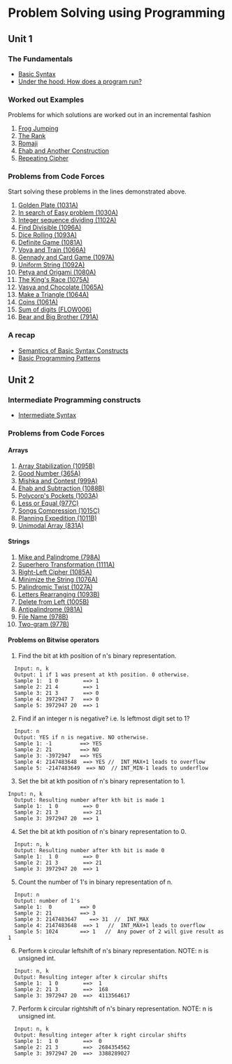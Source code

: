 
# Problem Solving using Programming

## Unit 1

### The Fundamentals
 - [Basic Syntax](BasicSyntax.md)
 - [Under the hood: How does a program run?](ProgramExecution.mp4)
 
### Worked out Examples
Problems for which solutions are worked out in an incremental fashion
 1. [Frog Jumping](FrogJumping.md)
 2. [The Rank](TheRank.md)
 3. [Romaji](Romaji.md)
 4. [Ehab and Another Construction](Ehab.md)
 5. [Repeating Cipher](RepeatingCipher.md)

### Problems from Code Forces
Start solving these problems in the lines demonstrated above.
 1. [Golden Plate (1031A)](https://codeforces.com/problemset/problem/1031/A)
 2. [In search of Easy problem (1030A)](https://codeforces.com/problemset/problem/1030/A)
 3. [Integer sequence dividing (1102A)](https://codeforces.com/problemset/problem/1102/A)
 4. [Find Divisible (1096A)](https://codeforces.com/problemset/problem/1096/A)
 5. [Dice Rolling (1093A)](https://codeforces.com/problemset/problem/1093/A)
 6. [Definite Game (1081A)](https://codeforces.com/problemset/problem/1081/A)
 7. [Vova and Train (1066A)](https://codeforces.com/problemset/problem/1066/A)
 8. [Gennady and Card Game (1097A)](https://codeforces.com/problemset/problem/1097/A)
 9. [Uniform String (1092A)](https://codeforces.com/problemset/problem/1092/A)
 10. [Petya and Origami (1080A)](https://codeforces.com/problemset/problem/1080/A)
 11. [The King's Race (1075A)](https://codeforces.com/problemset/problem/1075/A)
 12. [Vasya and Chocolate (1065A)](https://codeforces.com/problemset/problem/1065/A)
 13. [Make a Triangle (1064A)](https://codeforces.com/problemset/problem/1064/A)
 14. [Coins (1061A)](https://codeforces.com/problemset/problem/1061/A)
 15. [Sum of digits (FLOW006)](https://www.codechef.com/problems/FLOW006)
 16. [Bear and Big Brother (791A)](https://codeforces.com/problemset/problem/791/A)
 
### A recap
 - [Semantics of Basic Syntax Constructs](BasicSemantics.md)
 - [Basic Programming Patterns](ProgrammingPatterns.md)

## Unit 2

### Intermediate Programming constructs
 - [Intermediate Syntax](IntermediateSyntax.md)
 
### Problems from Code Forces
#### Arrays
 1. [Array Stabilization (1095B)](http://codeforces.com/problemset/problem/1095/B)
 2. [Good Number (365A)](http://codeforces.com/problemset/problem/365/A)
 3. [Mishka and Contest (999A)](https://codeforces.com/contest/999/problem/A)
 4. [Ehab and Subtraction (1088B)](http://codeforces.com/problemset/problem/1088/B)
 5. [Polycorp's Pockets (1003A)](https://codeforces.com/problemset/problem/1003/A)
 6. [Less or Equal (977C)](http://codeforces.com/problemset/problem/977/C)
 7. [Songs Compression (1015C)](http://codeforces.com/problemset/problem/1015/C)
 8. [Planning Expedition (1011B)](http://codeforces.com/problemset/problem/1011/B)
 9. [Unimodal Array (831A)](http://codeforces.com/problemset/problem/831/A)
 
#### Strings
 1. [Mike and Palindrome (798A)](https://codeforces.com/contest/798/problem/A)
 2. [Superhero Transformation (1111A)](http://codeforces.com/problemset/problem/1111/A)
 3. [Right-Left Cipher (1085A)](http://codeforces.com/problemset/problem/1085/A)
 4. [Minimize the String (1076A)](http://codeforces.com/problemset/problem/1076/A)
 5. [Palindromic Twist (1027A)](http://codeforces.com/problemset/problem/1027/A)
 6. [Letters Rearranging (1093B)](http://codeforces.com/problemset/problem/1093/B)
 7. [Delete from Left (1005B)](http://codeforces.com/problemset/problem/1005/B)
 8. [Antipalindrome (981A)](http://codeforces.com/problemset/problem/981/A)
 9. [File Name (978B)](http://codeforces.com/problemset/problem/978/B)
 10. [Two-gram (977B)](http://codeforces.com/problemset/problem/977/B)

#### Problems on Bitwise operators

 1. Find the bit at kth position of n's binary representation.
```
  Input: n, k
  Output: 1 if 1 was present at kth position. 0 otherwise.
  Sample 1:  1 0        ==> 1
  Sample 2: 21 4        ==> 1
  Sample 3: 21 3        ==> 0
  Sample 4: 3972947 7   ==> 0
  Sample 5: 3972947 20  ==> 1
 ```
 
 2. Find if an integer n is negative? i.e. Is leftmost digit set to 1?
```
  Input: n
  Output: YES if n is negative. NO otherwise.
  Sample 1: -1         ==> YES
  Sample 2: 21         ==> NO
  Sample 3: -3972947   ==> YES
  Sample 4: 2147483648  ==> YES //  INT_MAX+1 leads to overflow
  Sample 5: -2147483649  ==> NO  // INT_MIN-1 leads to underflow
```

 3. Set the bit at kth position of n's binary representation to 1.
```
Input: n, k
  Output: Resulting number after kth bit is made 1
  Sample 1:  1 0        ==> 0
  Sample 2: 21 3        ==> 21
  Sample 3: 3972947 20  ==> 1 
 ```
 
 4. Set the bit at kth position of n's binary representation to 0.
```
  Input: n, k
  Output: Resulting number after kth bit is made 0
  Sample 1:  1 0        ==> 0
  Sample 2: 21 3        ==> 21
  Sample 3: 3972947 20  ==> 1   
 ```

 5.  Count the number of 1's in binary representation of n.
 
```
  Input: n
  Output: number of 1's
  Sample 1:  0         ==> 0
  Sample 2: 21         ==> 3
  Sample 3: 2147483647    ==> 31  //  INT_MAX
  Sample 4: 2147483648  ==> 1   //  INT_MAX+1 leads to overflow
  Sample 5: 1024       ==> 1   //  Any power of 2 will give result as 1
 ```
 
 6. Perform k circular leftshift of n's binary representation. NOTE: n is unsigned int.
```
  Input: n, k
  Output: Resulting integer after k circular shifts
  Sample 1:  1 0        ==>  1
  Sample 2: 21 3        ==>  168
  Sample 3: 3972947 20  ==>  4113564617
 ```
 
  7. Perform k circular rightshift of n's binary representation. NOTE: n is unsigned int.
```
  Input: n, k
  Output: Resulting integer after k right circular shifts
  Sample 1:  1 0        ==>  0
  Sample 2: 21 3        ==>  2684354562
  Sample 3: 3972947 20  ==>  3388289027
```
